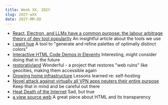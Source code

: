 ```yaml
---
title: Week XX, 202Y
slug: 202Y-wXX
date: 202Y-MM-DD
---
```


- [React, Electron, and LLMs have a common purpose: the labour arbitrage theory of dev tool popularity](https://www.baldurbjarnason.com/2024/react-electron-llms-labour-arbitrage/)
  An insightful article about the tools we use
- [i want hue](https://medialab.github.io/iwanthue/)
  A tool to "generate and refine palettes of optimally distinct colors"
- [Interactive HTML Code Demos in Eleventy](https://www.aleksandrhovhannisyan.com/blog/eleventy-code-demos/)
  Interesting, might consider doing that in the future
- [restorativland](https://restorativland.org)
  Wonderful - a project that restores "web ruins" like geocities, making them accessible again
- [Growing home infrastructure](https://shivering-isles.com/2024/05/growing-home-infrastructure)
  Lessons learned re: self-hosting
- [Novel attack against virtually all VPN apps neuters their entire purpose](https://arstechnica.com/security/2024/05/novel-attack-against-virtually-all-vpn-apps-neuters-their-entire-purpose/)
  Keep that in mind and be careful out there
- [Heat Death of the Internet](https://www.takahe.org.nz/heat-death-of-the-internet/)
  Sad, but true
- [a view source web](https://viewsource.info)
  A great piece about HTML and its transparency
